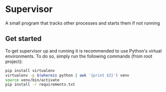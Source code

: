 # Supervisor

A small program that tracks other processes and starts them if not running

## Get started

To get supervisor up and running it is recommended to use Python's virtual environments.
To do so, simply run the following commands (from root project):

```sh
pip install virtualenv
virtualenv -p $(whereis python | awk '{print $2}') venv
source venv/bin/activate
pip install -r requirements.txt
```